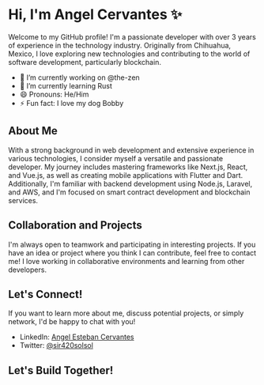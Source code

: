 # Hi, I'm Angel Cervantes ✨

Welcome to my GitHub profile! I'm a passionate developer with over 3 years of experience in the technology industry. Originally from Chihuahua, Mexico, I love exploring new technologies and contributing to the world of software development, particularly blockchain.

- 🔭 I’m currently working on @the-zen
- 🌱 I’m currently learning Rust
- 😄 Pronouns: He/Him
- ⚡ Fun fact: I love my dog Bobby

## About Me

With a strong background in web development and extensive experience in various technologies, I consider myself a versatile and passionate developer. My journey includes mastering frameworks like Next.js, React, and Vue.js, as well as creating mobile applications with Flutter and Dart. Additionally, I'm familiar with backend development using Node.js, Laravel, and AWS, and I'm focused on smart contract development and blockchain services.

## Collaboration and Projects

I'm always open to teamwork and participating in interesting projects. If you have an idea or project where you think I can contribute, feel free to contact me! I love working in collaborative environments and learning from other developers.

## Let's Connect!

If you want to learn more about me, discuss potential projects, or simply network, I'd be happy to chat with you!

- LinkedIn: [Angel Esteban Cervantes](https://www.linkedin.com/in/angel-esteban-cervantes-464087280/)
- Twitter: [@sir420solsol](https://twitter.com/sir420solsol)

## Let's Build Together!
